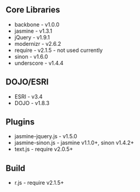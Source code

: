 Core Libraries
---

- backbone - v1.0.0
- jasmine - v1.3.1
- jQuery - v1.9.1
- modernizr - v2.6.2
- require - v2.1.5 - not used currently
- sinon - v1.6.0
- underscore - v1.4.4

DOJO/ESRI
---

- ESRI - v3.4
- DOJO - v1.8.3

Plugins
---

- jasmine-jquery.js - v1.5.0
- jasmine-sinon.js - jasmine v1.1.0+, sinon v1.4.2+
- text.js - require v2.0.5+

Build
---

- r.js - require v2.1.5+